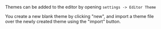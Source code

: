 Themes can be added to the editor by opening `settings -> Editor Theme`

You create a new blank theme by clicking "new", and import a theme file
over the newly created theme using the "import" button.